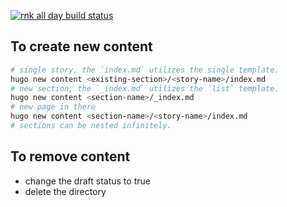 [![rnk all day build status](https://github.com/arts-link/rnkallday.com/actions/workflows/hugo.yml/badge.svg)](https://arts-link.github.io/rnkallday.com/)

## To create new content

```bash
# single story, the `index.md` utilizes the single template.
hugo new content <existing-section>/<story-name>/index.md
# new section, the `_index.md` utilizes the `list` template.
hugo new content <section-name>/_index.md
# new page in there
hugo new content <section-name>/<story-name>/index.md
# sections can be nested infinitely.
```

## To remove content

- change the draft status to true
- delete the directory